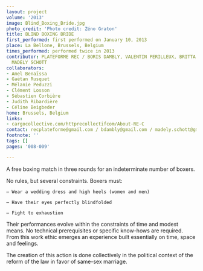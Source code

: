 ```yaml
---
layout: project
volume: '2013'
image: Blind_Boxing_Bride.jpg
photo_credit: 'Photo credit: Zéno Graton'
title: BLIND BOXING BRIDE
first_performed: first performed on January 10, 2013
place: La Bellone, Brussels, Belgium
times_performed: performed twice in 2013
contributor: PLATEFORME REC / BORIS DAMBLY, VALENTIN PERILLEUX, BRITTA VOSSMERBAUMER,
  MADELY SCHOTT
collaborators:
- Amel Benaïssa
- Gaëtan Rusquet
- Mélanie Peduzzi
- Clément Losson
- Sébastien Corbière
- Judith Ribardière
- Céline Beigbeder
home: Brussels, Belgium
links:
- cargocollective.com/httprecollectifcom/About-RE-C
contact: recplateforme@gmail.com / bdambly@gmail.com / madely.schott@gmail.com
footnote: ''
tags: []
pages: '008-009'

---
```


A free boxing match in three rounds for an indeterminate number of boxers.

No rules, but several constraints. Boxers must:

	– Wear a wedding dress and high heels (women and men)

	– Have their eyes perfectly blindfolded

	– Fight to exhaustion

Their performances evolve within the constraints of time and modest means. No technical prerequisites or specific know-hows are required. From this work ethic emerges an experience built essentially on time, space and feelings.

The creation of this action is done collectively in the political context of the reform of the law in favor of same-sex marriage.
